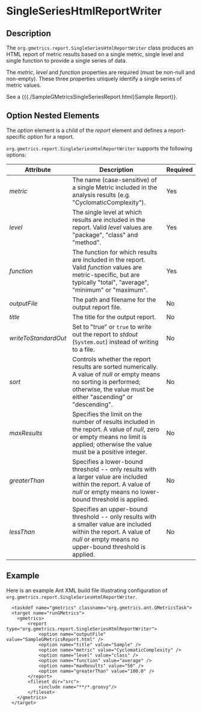 # SingleSeriesHtmlReportWriter

## Description

  The `org.gmetrics.report.SingleSeriesHtmlReportWriter` class produces an HTML report of metric results based on a single metric, single level and single function to provide a single series of data.

  The *metric*, *level* and *function* properties are required (must be non-null and non-empty). These three properties uniquely identify a single series of metric values.

  See a {{{./SampleGMetricsSingleSeriesReport.html}Sample Report}}.

## Option Nested Elements

The *option* element is a child of the *report* element and defines a report-specific option for a report.

  `org.gmetrics.report.SingleSeriesHtmlReportWriter` supports the following options:

| **Attribute**         | **Description**                                                | **Required**           
|-----------------------|----------------------------------------------------------------|------------------------
| *metric*              | The name (case-sensitive) of a single Metric included in the analysis results (e.g. "CyclomaticComplexity"). | Yes
| *level*               | The single level at which results are included in the report. Valid *level* values are "package", "class" and "method". | Yes
| *function*            | The function for which results are included in the report. Valid *function* values are metric-specific, but are typically "total", "average", "minimum" or "maximum". | Yes
| *outputFile*          | The path and filename for the output report file.              | No
| *title*               | The title for the output report.                               | No
| *writeToStandardOut*  | Set to "true" or `true` to write out the report to *stdout* (`System.out`) instead of writing to a file. | No
| *sort*                | Controls whether the report results are sorted numerically. A value of *null* or empty means no sorting is performed; otherwise, the value must be either "ascending" or "descending". | No
| *maxResults*          | Specifies the limit on the number of results included in the report. A value of *null*, zero or empty means no limit is applied; otherwise the value must be a positive integer. | No
| *greaterThan*         | Specifies a lower-bound threshold -- only results with a larger value are included within the report. A value of *null* or empty means no lower-bound threshold is applied. | No
| *lessThan*            | Specifies an upper-bound threshold -- only results with a smaller value are included within the report. A value of *null* or empty means no upper-bound threshold is applied. | No

## Example

  Here is an example Ant XML build file illustrating configuration of
  `org.gmetrics.report.SingleSeriesHtmlReportWriter`.

```
  <taskdef name="gmetrics" classname="org.gmetrics.ant.GMetricsTask">
  <target name="runGMetrics">
    <gmetrics>
        <report type="org.gmetrics.report.SingleSeriesHtmlReportWriter">
            <option name="outputFile" value="SampleGMetricsReport.html" />
            <option name="title" value="Sample" />
            <option name="metric" value="CyclomaticComplexity" />
            <option name="level" value="class" />
            <option name="function" value="average" />
            <option name="maxResults" value="50" />
            <option name="greaterThan" value="100.0" />
        </report>
        <fileset dir="src">
            <include name="**/*.groovy"/>
        </fileset>
    </gmetrics>
  </target>
```

